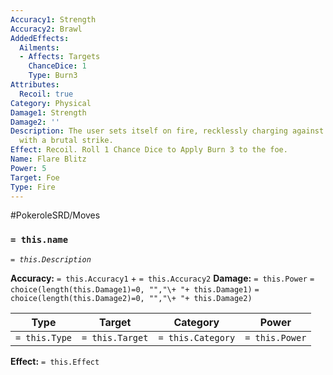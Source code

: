 ```yaml
---
Accuracy1: Strength
Accuracy2: Brawl
AddedEffects:
  Ailments:
  - Affects: Targets
    ChanceDice: 1
    Type: Burn3
Attributes:
  Recoil: true
Category: Physical
Damage1: Strength
Damage2: ''
Description: The user sets itself on fire, recklessly charging against the target
  with a brutal strike.
Effect: Recoil. Roll 1 Chance Dice to Apply Burn 3 to the foe.
Name: Flare Blitz
Power: 5
Target: Foe
Type: Fire
---
```


#PokeroleSRD/Moves

### `= this.name` 
*`= this.Description`*

**Accuracy:** `= this.Accuracy1` + `= this.Accuracy2`
**Damage:** `= this.Power` `= choice(length(this.Damage1)=0, "","\+ "+ this.Damage1)` `= choice(length(this.Damage2)=0, "","\+ "+ this.Damage2)`

| Type          | Target          | Category          | Power          |
| ------------- | --------------- | ----------------  | -------------- |
| `= this.Type` | `= this.Target` | `= this.Category` | `= this.Power` | 

**Effect:** `= this.Effect`